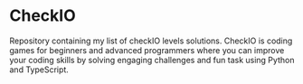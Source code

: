 # CheckIO
Repository containing my list of checkIO levels solutions. CheckIO is coding games for beginners and advanced programmers where you can improve your coding skills by solving engaging challenges and fun task using Python and TypeScript.
